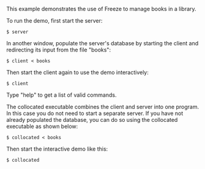 This example demonstrates the use of Freeze to manage books in a
library.

To run the demo, first start the server:
```
$ server
```
In another window, populate the server's database by starting the
client and redirecting its input from the file "books":
```
$ client < books
```
Then start the client again to use the demo interactively:
```
$ client
```
Type "help" to get a list of valid commands.

The collocated executable combines the client and server into one
program. In this case you do not need to start a separate server.
If you have not already populated the database, you can do so using
the collocated executable as shown below:
```
$ collocated < books
```
Then start the interactive demo like this:
```
$ collocated
```